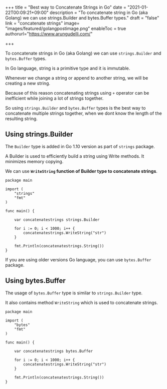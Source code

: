 +++
title = "Best way to Concatenate Strings in Go"
date = "2021-01-22T00:09:21+09:00"
description = "To concatenate string in Go (aka Golang) we can use strings.Builder and bytes.Buffer types."
draft = "false"
link = "concatenate strings"
image= "images/featured/golangpostimage.png"
enableToc = true
authorurl="https://www.arungudelli.com/"

+++

To concatenate strings in Go (aka Golang) we can use `strings.Builder` and `bytes.Buffer` types.

In Go language, string is a primitive type and it is immutable.

Whenever we change a string or append to another string, we will be creating a new string.

Because of this reason concatenating strings using `+` operator can be inefficient while joining a lot of strings together.

So using `strings.Builder` and `bytes.Buffer` types is the best way to concatenate multiple strings together, when we dont know the length of the resulting string.

## Using strings.Builder

The `Builder` type is added in Go 1.10 version as part of `strings` package.

A Builder is used to efficiently build a string using Write methods. It minimizes memory copying.

We can use **`WriteString` function of Builder type to concatenate strings**.

```
package main

import (
    "strings"
    "fmt"
)

func main() {
    
	var concatenatestrings strings.Builder

    for i := 0; i < 1000; i++ {
        concatenatestrings.WriteString("str")
    }

    fmt.Println(concatenatestrings.String())
}

```

If you are using older versions Go language, you can use `bytes.Buffer` package.

## Using bytes.Buffer

The usage of `bytes.Buffer` type is similar to `strings.Builder` type.

It also contains method `WriteString` which is used to concatenate strings.

```
package main

import (
    "bytes"
    "fmt"
)

func main() {
    
	var concatenatestrings bytes.Buffer

    for i := 0; i < 1000; i++ {
        concatenatestrings.WriteString("str")
    }

    fmt.Println(concatenatestrings.String())
}
```